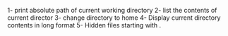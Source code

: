1- print absolute path of current working directory
2- list the contents of current director
3- change directory to home
4- Display current directory contents in long format
5- Hidden files starting with .
